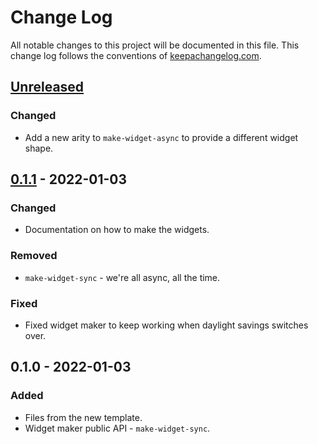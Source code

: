# Change Log
All notable changes to this project will be documented in this file. This change log follows the conventions of [keepachangelog.com](http://keepachangelog.com/).

## [Unreleased]
### Changed
- Add a new arity to `make-widget-async` to provide a different widget shape.

## [0.1.1] - 2022-01-03
### Changed
- Documentation on how to make the widgets.

### Removed
- `make-widget-sync` - we're all async, all the time.

### Fixed
- Fixed widget maker to keep working when daylight savings switches over.

## 0.1.0 - 2022-01-03
### Added
- Files from the new template.
- Widget maker public API - `make-widget-sync`.

[Unreleased]: https://sourcehost.site/your-name/shouter/compare/0.1.1...HEAD
[0.1.1]: https://sourcehost.site/your-name/shouter/compare/0.1.0...0.1.1
